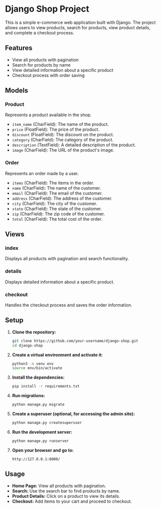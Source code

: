 # Django Shop Project

This is a simple e-commerce web application built with Django. The project allows users to view products, search for products, view product details, and complete a checkout process.

## Features

- View all products with pagination
- Search for products by name
- View detailed information about a specific product
- Checkout process with order saving

## Models

### Product
Represents a product available in the shop.

- `item_name` (CharField): The name of the product.
- `price` (FloatField): The price of the product.
- `discount` (FloatField): The discount on the product.
- `category` (CharField): The category of the product.
- `description` (TextField): A detailed description of the product.
- `image` (CharField): The URL of the product's image.

### Order
Represents an order made by a user.

- `items` (CharField): The items in the order.
- `name` (CharField): The name of the customer.
- `email` (CharField): The email of the customer.
- `address` (CharField): The address of the customer.
- `city` (CharField): The city of the customer.
- `state` (CharField): The state of the customer.
- `zip` (CharField): The zip code of the customer.
- `total` (CharField): The total cost of the order.

## Views

### index
Displays all products with pagination and search functionality.

### details
Displays detailed information about a specific product.

### checkout
Handles the checkout process and saves the order information.

## Setup

1. **Clone the repository:**
    ```bash
    git clone https://github.com/your-username/django-shop.git
    cd django-shop
    ```

2. **Create a virtual environment and activate it:**
    ```bash
    python3 -m venv env
    source env/bin/activate
    ```

3. **Install the dependencies:**
    ```bash
    pip install -r requirements.txt
    ```

4. **Run migrations:**
    ```bash
    python manage.py migrate
    ```

5. **Create a superuser (optional, for accessing the admin site):**
    ```bash
    python manage.py createsuperuser
    ```

6. **Run the development server:**
    ```bash
    python manage.py runserver
    ```

7. **Open your browser and go to:**
    ```
    http://127.0.0.1:8000/
    ```

## Usage

- **Home Page:** View all products with pagination.
- **Search:** Use the search bar to find products by name.
- **Product Details:** Click on a product to view its details.
- **Checkout:** Add items to your cart and proceed to checkout.
